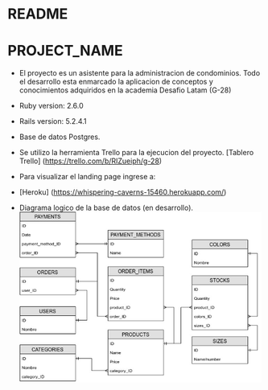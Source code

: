 # README

# PROJECT_NAME

* El proyecto es un asistente para la administracion de condominios. Todo el desarrollo esta enmarcado la aplicacion de conceptos y conocimientos adquiridos en la academia Desafio Latam (G-28)

* Ruby version: 2.6.0

* Rails version: 5.2.4.1

* Base de datos Postgres.

* Se utilizo la herramienta Trello para la ejecucion del proyecto.
[Tablero Trello] (https://trello.com/b/RIZueiph/g-28)

* Para visualizar el landing page ingrese a:
* [Heroku] (https://whispering-caverns-15460.herokuapp.com/)

* Diagrama logico de la base de datos (en desarrollo).
![alt text][logic]

[logic]: /diagrama_logico.jpg